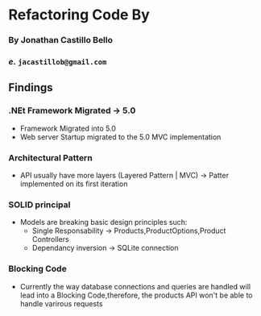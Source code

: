 ﻿# Refactoring Code By

### By Jonathan Castillo Bello
### _e._ `jacastillob@gmail.com`

## Findings

### .NEt Framework Migrated -> 5.0

- Framework Migrated into 5.0
- Web server Startup migrated to the 5.0 MVC implementation 

### Architectural Pattern

- API usually have more layers (Layered Pattern | MVC) -> Patter implemented on its first iteration

### SOLID principal

- Models are breaking basic design principles such:
    - Single Responsability -> Products,ProductOptions,Product Controllers
    - Dependancy inversion  -> SQLite connection

### Blocking Code

- Currently the way database connections and queries are handled will lead into a Blocking Code,therefore, the products API won't be able to handle varirous requests